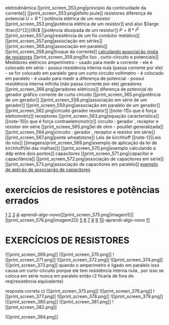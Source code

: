 
eletrodinâmica
	[[print_screen_353.png|principio da continuidade da corrente]]
	[[print_screen_353.png|efeito joule]]
	resistores
	diferença de potencial
		 $U=R*I$
	potência elétrica de um resistor
		[[print_screen_353.png|potência elétrica de um resistor]]
			and  also $\large \frac{U^{2}}{R}$
		[[potência dissipada de um resistor]]
			$P = R*I ^{2}$ 
	[[print_screen_557.png|resistência de um fio condutor metálico]]
	[[print_screen_357.png|associação em séries]]
	[[print_screen_368.png|associação em paralelo]]
		 [[print_screen_358.png|truque da corrente]]
	[calculando associação mista de resistores](http://www.brawnexercicios.com.br/2015/12/exercicio-resolvido-resistencia-equivalente-circuito-2.html)
	[[print_screen_359.png|fio liso , curto-circuito e potenciais]]
	Medidores elétricos
		 amperímetro
			 - usado para medir a corrente
			 - ele é colocado em série
			 - possui resistência interna nula (passa corrente por ele)
			 - se for colocado em paralelo gera um curto circuito
		 voltímetro
			 - é colocado em paralelo 
			 - é usado para medir a diferença de potencial
			 - possui resistência interna infinita (não passa corrente por ele) 
	geradores
	 [[print_screen_366.png|geradores elétricos]]
		 diferença de potencial do gerador
		 gráfico
		 corrente de curto circuito
	 [[print_screen_365.png|potência de um gerador]]
	 [[print_screen_558.png|associação em série de um gerador]]
	 [[print_screen_559.png|associação em paralelo de um gerador]]
	 [[print_screen_562.png|circuito gerador resistor]]
	 [[note-11|o que é força eletromotriz]]
	receptores
	 [[print_screen_563.png|equação característica]]
	 [[note-10|o que é força contraeletromotriz]]
	circuito : gerador , receptor e resistor em série
	 [[print_screen_565.png|lei de ohm - pouillet generalizada]]
	 [[print_screen_564.png|circuito : gerador , receptor e resistor em série]]
	[[print_screen_567.png|ponte wheatstone]]
	Leis de kirchhoff
	[[note-12|Leis do nós]]
	[[imagens/print_screen_569.png|exemplo de aplicação da lei de kirchhoff(lei das malhas)]]
	[[print_screen_570.png|exemplo calculando a ddp entre dois pontos]]
	capacitores
	 [[print_screen_571.png|capacitor e capacitância]]
	 [[print_screen_572.png|associação de capacitores em série]]
	 [[print_screen_573.png|associação de capacitores em paralelo]]
	 [exemplo de aplição de associação de capacitores](https://www.youtube.com/watch?v=b1hz1FxEHtE)

# exercícios de resistores e potências errados

[1](https://www.qconcursos.com/questoes-militares/questoes/a7798860-6b)
[2](https://www.qconcursos.com/questoes-militares/questoes/b1ecf03f-01)
[3](https://www.qconcursos.com/questoes-militares/questoes/b1c762f1-01)
[4](https://www.youtube.com/watch?v=zI3G0C6Nql8)-aprendi-algo-novo([[print_screen_575.png|imagem1]]|[[print_screen_576.png|imagem2]])
[5](https://www.qconcursos.com/questoes-militares/questoes/4640622e-49)
[6](https://www.qconcursos.com/questoes-militares/questoes/8d3e1417-f3)
[7](https://www.qconcursos.com/questoes-militares/questoes/8d3e1417-f3)
[8](https://www.qconcursos.com/questoes-militares/questoes/263a23ae-4e)
[9](https://www.qconcursos.com/questoes-militares/questoes/d7249a98-4b)
[10](https://www.qconcursos.com/questoes-militares/questoes/d6fc612e-4b)-aprendi-algo-novo
[11](https://www.qconcursos.com/questoes-militares/questoes/fd67496b-f8)

# EXERCÍCIOS DE RESISTORES
![[print_screen_369.png]]
![[print_screen_370.png]]
![[print_screen_371.png]]
![[print_screen_372.png]]
![[print_screen_374.png]]
![[print_screen_373.png]]
quando o amperimetro é ligado em paralelo isso causa um curto-circuito porque ele tem resistência interna nula , por isso se coloca em série nunca em paralelo então r2 ficaria de fora do req(resistência equivalente)

resposta correta c) 
![[print_screen_375.png]]
![[print_screen_376.png]]
![[print_screen_377.png]]
![[print_screen_378.png]]
![[print_screen_379.png]]
![[print_screen_380.png]]
![[print_screen_381.png]]
![[print_screen_382.png]]

![[print_screen_384.png]]
